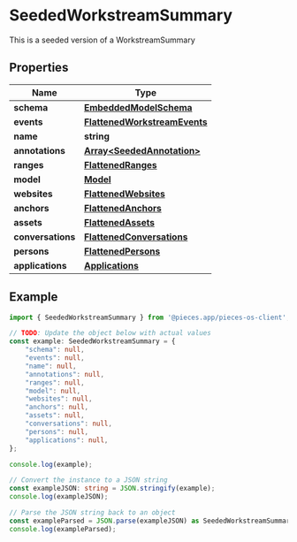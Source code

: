 
# SeededWorkstreamSummary

This is a seeded version of a WorkstreamSummary

## Properties

Name | Type
------------ | -------------
**schema** | [**EmbeddedModelSchema**](EmbeddedModelSchema)
**events** | [**FlattenedWorkstreamEvents**](FlattenedWorkstreamEvents)
**name** | **string**
**annotations** | [**Array&lt;SeededAnnotation&gt;**](SeededAnnotation)
**ranges** | [**FlattenedRanges**](FlattenedRanges)
**model** | [**Model**](Model)
**websites** | [**FlattenedWebsites**](FlattenedWebsites)
**anchors** | [**FlattenedAnchors**](FlattenedAnchors)
**assets** | [**FlattenedAssets**](FlattenedAssets)
**conversations** | [**FlattenedConversations**](FlattenedConversations)
**persons** | [**FlattenedPersons**](FlattenedPersons)
**applications** | [**Applications**](Applications)

## Example

```typescript
import { SeededWorkstreamSummary } from '@pieces.app/pieces-os-client';

// TODO: Update the object below with actual values
const example: SeededWorkstreamSummary = {
    "schema": null,
    "events": null,
    "name": null,
    "annotations": null,
    "ranges": null,
    "model": null,
    "websites": null,
    "anchors": null,
    "assets": null,
    "conversations": null,
    "persons": null,
    "applications": null,
};

console.log(example);

// Convert the instance to a JSON string
const exampleJSON: string = JSON.stringify(example);
console.log(exampleJSON);

// Parse the JSON string back to an object
const exampleParsed = JSON.parse(exampleJSON) as SeededWorkstreamSummary;
console.log(exampleParsed);
```


